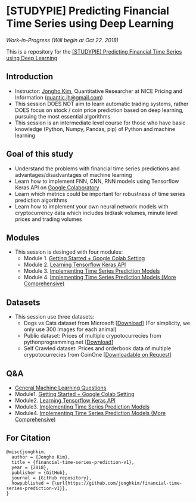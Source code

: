# [STUDYPIE] Predicting Financial Time Series using Deep Learning

*Work-in-Progress (Will begin at Oct 22. 2018)*

This is a repository for the [[STUDYPIE] Predicting Financial Time Series using Deep Learning](https://studypie.co/course/machine-learning/price_predict/)

## Introduction
- Instructor: [Jongho Kim](https://jonghkim.github.io/), Quantitative Researcher at NICE Pricing and Information (quantic.jh@gmail.com)
- This session DOES NOT aim to learn automatic trading systems, rather DOES focus on stock / coin price prediction based on deep learning, pursuing the most essential algorithms
- This session is an intermediate level course for those who have basic knowledge (Python, Numpy, Pandas, pip) of Python and machine learning

## Goal of this study
- Understand the problems with financial time series predictions and advantages/disadvantages of machine learning 
- Learn how to implement FNN, CNN, RNN models using Tensorflow Keras API on [Google Colaboratory](https://colab.research.google.com/) 
- Learn which metrics could be important for robustness of time series prediction algorithms 
- Learn how to implement your own neural network models with cryptocurrency data which includes bid/ask volumes, minute level prices and trading volumes 

## Modules
- This session is desinged with four modules:
    - Module 1. [Getting Started + Google Colab Setting](Module1/)
    - Module 2. [Learning Tensorflow Keras API](Module2/)
    - Module 3. [Implementing Time Series Prediction Models](Module3/)
    - Module 4. [Implementing Time Series Prediction Models (More Comprehensive)](Module4/)

## Datasets
- This session use three datasets:
    - Dogs vs Cats dataset from Microsoft [[Download](https://drive.google.com/open?id=1Dje13qjGZwtaVhhjp-ZJVzeyzJrG6oc1)] (For simplicity, we only use 300 images for each animal)
    - Public dataset: Prices of multiple crypotocurrecies from pythonprogramming.net [[Download](https://drive.google.com/open?id=1thjGhgnAm5k1zuSiWhGmlUJzBXM3IECi)]
    - Self Crawled dataset: Prices and orderbook data of multiple crypotocurrecies from CoinOne [[Downloadable on Request](mailto:quantic.jh@gmail.com?subject=[GitHub]%20CoinOne%20Data%20Requests)] 

## Q&A
- [General Machine Learning Questions](Q&A/General_Question.md)
- Module1. [Getting Started + Google Colab Setting](Q&A/Module1.md)
- Module2. [Learning Tensorflow Keras API](Q&A/Module2.md)
- Module3. [Implementing Time Series Prediction Models](Q&A/Module3.md)
- Module4. [Implementing Time Series Prediction Models (More Comprehensive)](Q&A/Module4.md)

## For Citation
```
@misc{jonghkim,
  author = {Jongho Kim},
  title = {financial-time-series-prediction-v1},
  year = {2018},
  publisher = {GitHub},
  journal = {GitHub repository},
  howpublished = {\url{https://github.com/jonghkim/financial-time-series-prediction-v1}},
}
```

